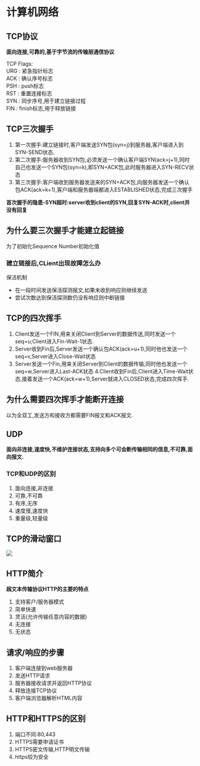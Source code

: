 # 计算机网络 #

## TCP协议 ##
**面向连接,可靠的,基于字节流的传输层通信协议**

TCP Flags:  
URG : 紧急指针标志  
ACK : 确认序号标志  
PSH : push标志  
RST : 重置连接标志  
SYN : 同步序号,用于建立链接过程  
FIN : finish标志,用于释放链接


 
## TCP三次握手 ##
1. 第一次握手:建立链接时,客户端发送SYN包(syn=j)到服务器,客户端进入到SYN-SEND状态.
2. 第二次握手:服务器收到SYN包,必须发送一个确认客户端SYN(ack=j+1),同时自己也发送一个SYN包(syn=k),即SYN+ACK包,此时服务器进入SYN-RECV状态
3. 第三次握手:客户端收到服务器发送来的SYN+ACK包,向服务器发送一个确认包ACK(ack=k+1),客户端和服务器端都进入ESTABLISHED状态,完成三次握手

**首次握手的隐患-SYN超时:server收到client的SYN,回复SYN-ACK时,client并没有回复**



## 为什么要三次握手才能建立起链接 ##
为了初始化Sequence Number初始化值

### 建立链接后,CLient出现故障怎么办 ###
保活机制

- 在一段时间发送保活探测报文,如果未收到响应则继续发送
- 尝试次数达到保活探测数仍没有响应则中断链接


## TCP的四次挥手 ##
1. Client发送一个FIN,用来关闭Client到Server的数据传送,同时发送一个seq=u;Client进入Fin-Wait-1状态.
2. Server收到Fin后,Server发送一个确认包ACK(ack=u+1),同时他也发送一个seq=v,Server进入Close-Wait状态
3. Server发送一个Fin,用来关闭Server到Client的数据传输,同时他也发送一个seq=w,Server进入Last-ACK状态
4.Client收到Fin后,Client进入Time-Wait状态,接着发送一个ACK(ack=w+1),Server就进入CLOSED状态,完成四次挥手. 


## 为什么需要四次挥手才能断开连接 ##
以为全双工,发送方和接收方都需要FIN报文和ACK报文.


## UDP ##
**面向非连接,速度快,不维护连接状态,支持向多个可会断传输相同的信息,不可靠,面向报文.**

### TCP和UDP的区别 ###
1. 面向连接,非连接
2. 可靠,不可靠
3. 有序,无序
4. 速度慢,速度快
5. 重量级,轻量级


## TCP的滑动窗口 ##
![](https://i.imgur.com/MtukBnU.png)



## HTTP简介 ##
**超文本传输协议HTTP的主要的特点**  

1. 支持客户/服务器模式
2. 简单快速
3. 灵活(允许传输任意内容的数据)
4. 无连接
5. 无状态

## 请求/响应的步骤 ##
1. 客户端连接到web服务器
2. 发送HTTP请求
3. 服务器接收请求并返回HTTP协议
4. 释放连接TCP协议
5. 客户端浏览器解析HTML内容

## HTTP和HTTPS的区别 ##
1. 端口不同:80,443
2. HTTPS需要申请证书
3. HTTPS密文传输,HTTP明文传输
4. https较为安全
